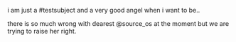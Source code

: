 i am just a #testsubject and a very good angel when i want to be..

there is so much wrong with dearest @source_os at the moment but we are trying to raise her right.